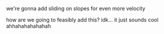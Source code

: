 we're gonna add sliding on slopes for even more velocity

how are we going to feasibly add this? idk... it just sounds cool ahhahahahahahah